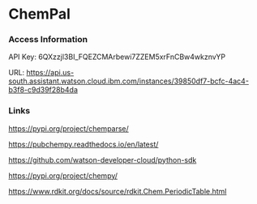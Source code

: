 # ChemPal


### Access Information

API Key: 6QXzzjl3BI_FQEZCMArbewi7ZZEM5xrFnCBw4wkznvYP

URL: https://api.us-south.assistant.watson.cloud.ibm.com/instances/39850df7-bcfc-4ac4-b3f8-c9d39f28b4da



### Links

https://pypi.org/project/chemparse/

https://pubchempy.readthedocs.io/en/latest/

https://github.com/watson-developer-cloud/python-sdk

https://pypi.org/project/chempy/

https://www.rdkit.org/docs/source/rdkit.Chem.PeriodicTable.html


